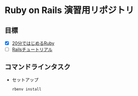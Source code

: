 # Ruby on Rails 演習用リポジトリ

## 目標

- [x] [20分ではじめるRuby](https://www.ruby-lang.org/ja/documentation/quickstart/)
- [ ] [Railsチュートリアル](https://railstutorial.jp/?version=5.1)

## コマンドラインタスク

- セットアップ

    ```bash
    rbenv install
    ```
